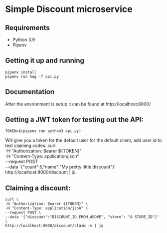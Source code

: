 # Simple Discount microservice

## Requirements
- Python 3.9
- Pipenv

## Getting it up and running
    pipenv install
    pipenv run hug -f api.py

## Documentation
After the environment is setup it can be found at http://localhost:8000/

## Getting a JWT token for testing out the API:
    TOKEN=$(pipenv run python3 api.py)
Will give you a token for the default user for the default client, add user id to test claiming codes.
    curl \
    -H "Authorization: Bearer ${TOKEN}" \
    -H "Content-Type: application/json" \
    --request POST \
    --data '{"count":5,"name":"My pretty little discount"}' \
    http://localhost:8000/discount | jq


## Claiming a discount:
    curl \
    -H "Authorization: Bearer ${TOKEN}" \
    -H "Content-Type: application/json" \
    --request POST \
    --data '{"discount":"DISCOUNT_ID_FROM_ABOVE", "store": "A STORE_ID"}' \
    http://localhost:8000/discount/claim -v | jq
